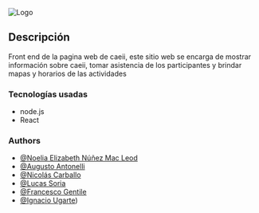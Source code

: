 ![Logo](https://github.com/Noelia-Elizabeth/CAEII-App/blob/augusto/public/CAEII_LOGO_READ_ME.png)


## Descripción
Front end de la pagina web de caeii, este sitio web se encarga de mostrar información sobre caeii, tomar asistencia de los participantes y brindar mapas y horarios de las actividades
### Tecnologías usadas
 - node.js
 - React
### Authors

- [@Noelia Elizabeth Núñez Mac Leod](https://github.com/Noelia-Elizabeth)
- [@Augusto Antonelli](https://github.com/augusto539)
- [@Nicolás Carballo](https://github.com/Neiko1210)
- [@Lucas Soria](https://github.com/LucaSor1a)
- [@Francesco Gentile](https://github.com/Eyon42)
- [@Ignacio Ugarte](https://github.com/Nacho-Ugarte))